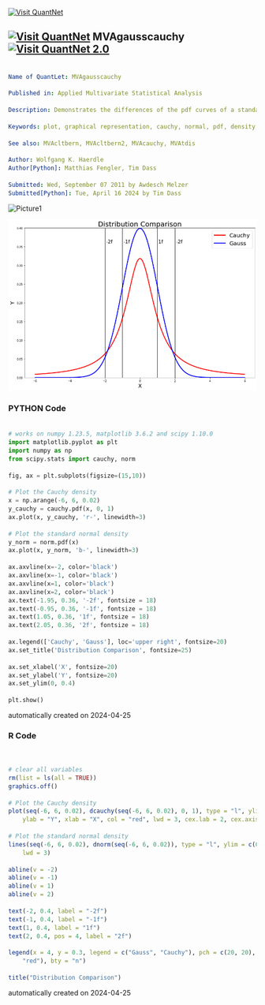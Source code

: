 [<img src="https://github.com/QuantLet/Styleguide-and-FAQ/blob/master/pictures/banner.png" width="1100" alt="Visit QuantNet">](http://quantlet.de/)

## [<img src="https://github.com/QuantLet/Styleguide-and-FAQ/blob/master/pictures/qloqo.png" alt="Visit QuantNet">](http://quantlet.de/) **MVAgausscauchy** [<img src="https://github.com/QuantLet/Styleguide-and-FAQ/blob/master/pictures/QN2.png" width="60" alt="Visit QuantNet 2.0">](http://quantlet.de/)

```yaml

Name of QuantLet: MVAgausscauchy

Published in: Applied Multivariate Statistical Analysis

Description: Demonstrates the differences of the pdf curves of a standard Gaussian distribution and a Cauchy distribution with location parameter mu = 0 and scale parameter sigma = 1.

Keywords: plot, graphical representation, cauchy, normal, pdf, density, distribution, standard-normal, gaussian

See also: MVAcltbern, MVAcltbern2, MVAcauchy, MVAtdis

Author: Wolfgang K. Haerdle
Author[Python]: Matthias Fengler, Tim Dass

Submitted: Wed, September 07 2011 by Awdesch Melzer
Submitted[Python]: Tue, April 16 2024 by Tim Dass

```

![Picture1](MVAgausscauchy-1.png)

![Picture2](MVAgausscauchy_python.png)

### PYTHON Code
```python

# works on numpy 1.23.5, matplotlib 3.6.2 and scipy 1.10.0
import matplotlib.pyplot as plt
import numpy as np
from scipy.stats import cauchy, norm

fig, ax = plt.subplots(figsize=(15,10))

# Plot the Cauchy density
x = np.arange(-6, 6, 0.02)
y_cauchy = cauchy.pdf(x, 0, 1)
ax.plot(x, y_cauchy, 'r-', linewidth=3)

# Plot the standard normal density
y_norm = norm.pdf(x)
ax.plot(x, y_norm, 'b-', linewidth=3)

ax.axvline(x=-2, color='black')
ax.axvline(x=-1, color='black')
ax.axvline(x=1, color='black')
ax.axvline(x=2, color='black')
ax.text(-1.95, 0.36, '-2f', fontsize = 18)
ax.text(-0.95, 0.36, '-1f', fontsize = 18)
ax.text(1.05, 0.36, '1f', fontsize = 18)
ax.text(2.05, 0.36, '2f', fontsize = 18)

ax.legend(['Cauchy', 'Gauss'], loc='upper right', fontsize=20)
ax.set_title('Distribution Comparison', fontsize=25)

ax.set_xlabel('X', fontsize=20)
ax.set_ylabel('Y', fontsize=20)
ax.set_ylim(0, 0.4)

plt.show()

```

automatically created on 2024-04-25

### R Code
```r


# clear all variables
rm(list = ls(all = TRUE))
graphics.off()

# Plot the Cauchy density
plot(seq(-6, 6, 0.02), dcauchy(seq(-6, 6, 0.02), 0, 1), type = "l", ylim = c(0, 0.4), 
    ylab = "Y", xlab = "X", col = "red", lwd = 3, cex.lab = 2, cex.axis = 2)

# Plot the standard normal density
lines(seq(-6, 6, 0.02), dnorm(seq(-6, 6, 0.02)), type = "l", ylim = c(0, 0.4), col = "blue", 
    lwd = 3)

abline(v = -2)
abline(v = -1)
abline(v = 1)
abline(v = 2)

text(-2, 0.4, label = "-2f")
text(-1, 0.4, label = "-1f")
text(1, 0.4, label = "1f")
text(2, 0.4, pos = 4, label = "2f")

legend(x = 4, y = 0.3, legend = c("Gauss", "Cauchy"), pch = c(20, 20), col = c("blue", 
    "red"), bty = "n")

title("Distribution Comparison")

```

automatically created on 2024-04-25